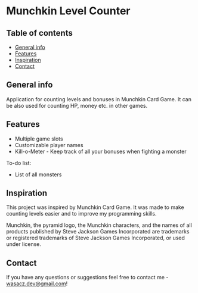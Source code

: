 # Munchkin Level Counter

## Table of contents
* [General info](#general-info)
* [Features](#features)
* [Inspiration](#inspiration)
* [Contact](#contact)

## General info
Application for counting levels and bonuses in Munchkin Card Game. It can be also used for counting HP, money etc. in other games.

## Features
* Multiple game slots
* Customizable player names
* Kill-o-Meter - Keep track of all your bonuses when fighting a monster

To-do list:
* List of all monsters

## Inspiration
This project was inspired by Munchkin Card Game. It was made to make counting levels easier and to improve my programming skills.

Munchkin, the pyramid logo, the Munchkin characters, and the names of all products published by Steve Jackson Games Incorporated are trademarks or registered trademarks of Steve Jackson Games Incorporated, or used under license.


## Contact
If you have any questions or suggestions feel free to contact me - wasacz.dev@gmail.com!
